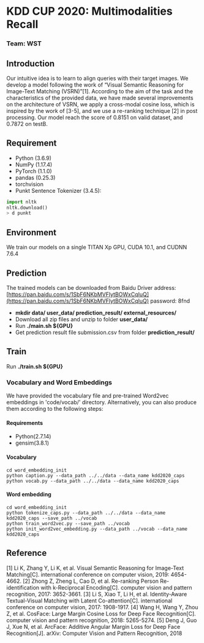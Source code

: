 # KDD CUP 2020: Multimodalities Recall
### Team: WST
## Introduction
Our intuitive idea is to learn to align queries with their target images. We develop a model following the work of “Visual Semantic Reasoning for Image-Text Matching (VSRN)”[1]. According to the aim of the task and the characteristics of the provided data, we have made several improvements on the architecture of VSRN, we apply a cross-modal cosine loss, which is inspired by the work of [3-5], and we use a re-ranking technique [2] in post processing. Our model reach the score of 0.8151 on valid dataset, and 0.7872 on testB.

## Requirement
- Python (3.6.9)
- NumPy (1.17.4)
- PyTorch (1.1.0)
- pandas (0.25.3)
- torchvision
-  Punkt Sentence Tokenizer (3.4.5):
```python
import nltk
nltk.download()
> d punkt
```

## Environment
We train our models on a single TITAN Xp GPU, CUDA 10.1, and CUDNN 7.6.4

## Prediction
The trained models can be downloaded from Baidu Driver
address: [https://pan.baidu.com/s/1SbF6NKbMVFlytBOWxCqIuQ](https://pan.baidu.com/s/1SbF6NKbMVFlytBOWxCqIuQ)
password: 8fnd
- **mkdir data/ user_data/ prediction_result/ external_resources/**
- Download all zip files and unzip to folder **user_data/** 
- Run **./main.sh ${GPU}**
- Get prediction result file submission.csv from folder **prediction_result/**

## Train
Run **./train.sh ${GPU}**

### Vocabulary and Word Embeddings
We have provided the vocabulary file and pre-trained Word2vec embeddings in 'code/vocab/' directory. Alternatively, you can also produce them according to the following steps:
#### Requirements
- Python(2.7.14)
- gensim(3.8.1)

#### Vocabulary
```
cd word_embedding_init
python caption.py --data_path ../../data --data_name kdd2020_caps
python vocab.py --data_path ../../data --data_name kdd2020_caps
```

#### Word embedding
```
cd word_embedding_init
python tokenize_caps.py --data_path ../../data --data_name kdd2020_caps --save_path ../vocab
python train_word2vec.py --save_path ../vocab
python init_word2vec_embedding.py --data_path ../vocab --data_name kdd2020_caps
```

## Reference
[1] Li K, Zhang Y, Li K, et al. Visual Semantic Reasoning for Image-Text Matching[C]. international conference on computer vision, 2019: 4654-4662.
[2] Zhong Z, Zheng L, Cao D, et al. Re-ranking Person Re-identification with k-Reciprocal Encoding[C]. computer vision and pattern recognition, 2017: 3652-3661.
[3] Li S, Xiao T, Li H, et al. Identity-Aware Textual-Visual Matching with Latent Co-attention[C]. international conference on computer vision, 2017: 1908-1917.
[4] Wang H, Wang Y, Zhou Z, et al. CosFace: Large Margin Cosine Loss for Deep Face Recognition[C]. computer vision and pattern recognition, 2018: 5265-5274.
[5] Deng J, Guo J, Xue N, et al. ArcFace: Additive Angular Margin Loss for Deep Face Recognition[J]. arXiv: Computer Vision and Pattern Recognition, 2018

